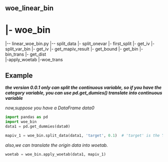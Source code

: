 ## woe_linear_bin

# |- woe_bin
  |-- linear_woe_bin.py
      |-- split_data
         |- split_onevar
            |- first_split
               |- get_iv
            |- split_var_bin
               |- get_iv
            |- get_mapiv_result
               |- get_bound
               |- get_bin
                  |- bin_trans
               |- get_dist              
      |-apply_woetab
         |-woe_trans

## Example 
***the version 0.0.1 only can split the continuous variable, so if you have the category variable, 
you can use pd.get_dumies() translate into  continuous variable***

*now,suppose you have a DataFrame data0*

```python
import pandas as pd
import woe_bin
data1 = pd.get_dummies(data0)

mapiv_1 = woe_bin.split_data(data1, 'target', 0.1)  # 'target' is the Y , while 0.1 is the min_bin reate
```
*also,we can translate the origin data into woetab.*

```python
woetab = woe_bin.apply_woetab(data1, mapiv_1)
```
